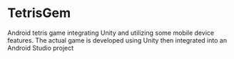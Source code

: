 # TetrisGem
Android tetris game integrating Unity and utilizing some mobile device features.
The actual game is developed using Unity then integrated into an Android Studio project
